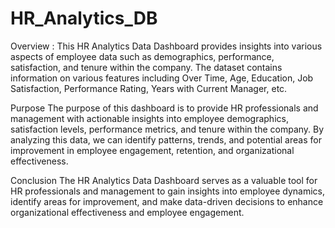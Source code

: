 # HR_Analytics_DB

Overview :
This HR Analytics Data Dashboard provides insights into various aspects of employee data such as demographics, performance, satisfaction, and tenure within the company. The dataset contains information on various features including Over Time, Age, Education, Job Satisfaction, Performance Rating, Years with Current Manager, etc.

Purpose
The purpose of this dashboard is to provide HR professionals and management with actionable insights into employee demographics, satisfaction levels, performance metrics, and tenure within the company. By analyzing this data, we can identify patterns, trends, and potential areas for improvement in employee engagement, retention, and organizational effectiveness.

Conclusion
The HR Analytics Data Dashboard serves as a valuable tool for HR professionals and management to gain insights into employee dynamics, identify areas for improvement, and make data-driven decisions to enhance organizational effectiveness and employee engagement.

